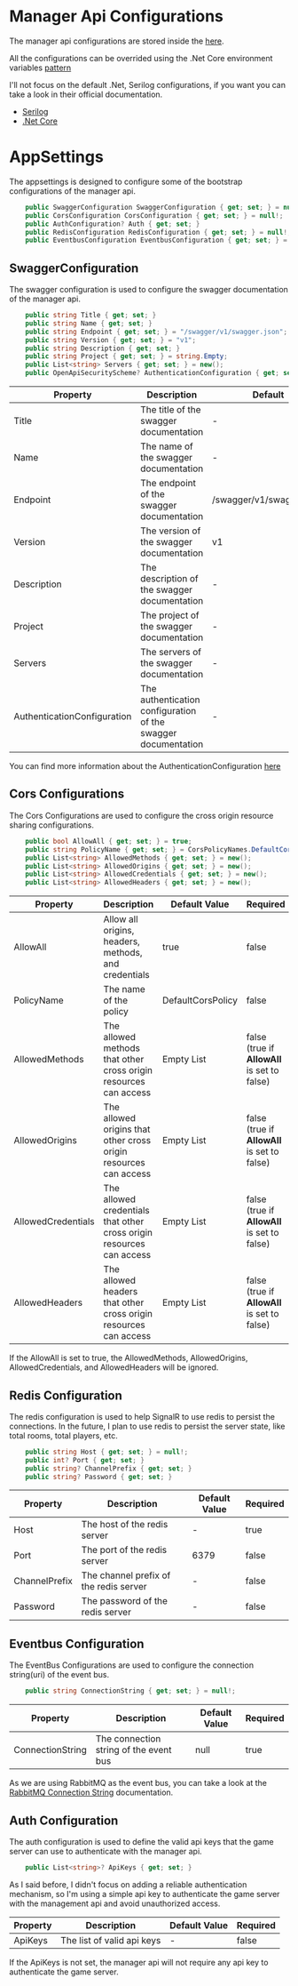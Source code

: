 # Manager Api Configurations

The manager api configurations are stored inside the [here](../../src/Application/Application.Manager.Api/Configurations/appsettings.json).

All the configurations can be overrided using the .Net Core environment variables [pattern](https://learn.microsoft.com/en-us/aspnet/core/fundamentals/configuration/?view=aspnetcore-8.0)


I'll not focus on the default .Net, Serilog configurations, if you want you can take a look in their official documentation.
- [Serilog](https://github.com/serilog/serilog-settings-configuration)
- [.Net Core](https://learn.microsoft.com/en-us/aspnet/core/fundamentals/configuration/?view=aspnetcore-8.0)


# AppSettings

The appsettings is designed to configure some of the bootstrap configurations of the manager api.

```csharp
    public SwaggerConfiguration SwaggerConfiguration { get; set; } = null!;
    public CorsConfiguration CorsConfiguration { get; set; } = null!;
    public AuthConfiguration? Auth { get; set; }
    public RedisConfiguration RedisConfiguration { get; set; } = null!;
    public EventbusConfiguration EventbusConfiguration { get; set; } = null!;
```


## SwaggerConfiguration

The swagger configuration is used to configure the swagger documentation of the manager api.

```csharp
    public string Title { get; set; }
    public string Name { get; set; }
    public string Endpoint { get; set; } = "/swagger/v1/swagger.json";
    public string Version { get; set; } = "v1";
    public string Description { get; set; }
    public string Project { get; set; } = string.Empty;
    public List<string> Servers { get; set; } = new();
    public OpenApiSecurityScheme? AuthenticationConfiguration { get; set; }
```

| Property | Description | Default | Required |
| --- | --- | --- | --- |
| Title | The title of the swagger documentation | - | true |
| Name | The name of the swagger documentation | - | true |
| Endpoint | The endpoint of the swagger documentation | /swagger/v1/swagger.json | false |
| Version | The version of the swagger documentation | v1 | false |
| Description | The description of the swagger documentation | - | true |
| Project | The project of the swagger documentation | - | false |
| Servers | The servers of the swagger documentation | - | false |
| AuthenticationConfiguration | The authentication configuration of the swagger documentation | - | false |


You can find more information about the AuthenticationConfiguration [here](https://learn.microsoft.com/en-us/dotnet/api/microsoft.openapi.models.openapisecurityscheme)


## Cors Configurations

The Cors Configurations are used to configure the cross origin resource sharing configurations.

```csharp
    public bool AllowAll { get; set; } = true;
    public string PolicyName { get; set; } = CorsPolicyNames.DefaultCorsPolicy;
    public List<string> AllowedMethods { get; set; } = new();
    public List<string> AllowedOrigins { get; set; } = new();
    public List<string> AllowedCredentials { get; set; } = new();
    public List<string> AllowedHeaders { get; set; } = new();
```

| Property | Description | Default Value | Required |
| --- | --- | --- | --- |
| AllowAll | Allow all origins, headers, methods, and credentials | true | false |
| PolicyName | The name of the policy | DefaultCorsPolicy | false |
| AllowedMethods | The allowed methods that other cross origin resources can access | Empty List | false (true if **AllowAll** is set to false) |
| AllowedOrigins | The allowed origins that other cross origin resources can access | Empty List | false (true if **AllowAll** is set to false) |
| AllowedCredentials | The allowed credentials that other cross origin resources can access | Empty List | false (true if **AllowAll** is set to false) |
| AllowedHeaders | The allowed headers that other cross origin resources can access | Empty List | false (true if **AllowAll** is set to false) |

If the AllowAll is set to true, the AllowedMethods, AllowedOrigins, AllowedCredentials, and AllowedHeaders will be ignored.

## Redis Configuration

The redis configuration is used to help SignalR to use redis to persist the connections.
In the future, I plan to use redis to persist the server state, like total rooms, total players, etc.


```csharp
	public string Host { get; set; } = null!;
    public int? Port { get; set; }
    public string? ChannelPrefix { get; set; }
    public string? Password { get; set; }
```


| Property | Description | Default Value | Required |
| --- | --- | --- | --- |
| Host | The host of the redis server | - | true |
| Port | The port of the redis server | 6379 | false |
| ChannelPrefix | The channel prefix of the redis server | - | false |
| Password | The password of the redis server | - | false |

## Eventbus Configuration

The EventBus Configurations are used to configure the connection string(uri) of the event bus.

```csharp
	public string ConnectionString { get; set; } = null!;
```

| Property | Description | Default Value | Required |
| --- | --- | --- | --- |
| ConnectionString | The connection string of the event bus | null | true |

As we are using RabbitMQ as the event bus, you can take a look at the [RabbitMQ Connection String](https://www.rabbitmq.com/uri-spec.html) documentation.

## Auth Configuration
The auth configuration is used to define the valid api keys that the game server can use to authenticate with the manager api.

```csharp
    public List<string>? ApiKeys { get; set; }
```
As I said before, I didn't focus on adding a reliable authentication mechanism, so I'm using a simple api key to authenticate the game server with the management api and avoid unauthorized access.


| Property | Description | Default Value | Required |
| --- | --- | --- | --- |
| ApiKeys | The list of valid api keys | - | false |

If the ApiKeys is not set, the manager api will not require any api key to authenticate the game server.



